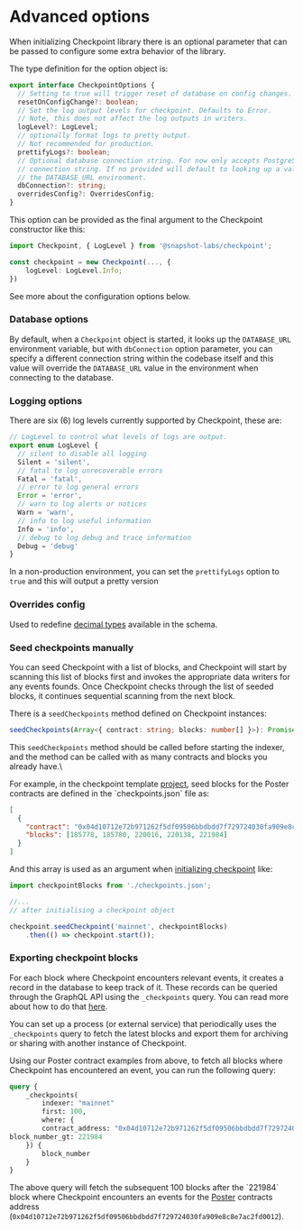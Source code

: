 # Advanced options

When initializing Checkpoint library there is an optional parameter that can be passed to configure some extra behavior of the library.

The type definition for the option object is:

```typescript
export interface CheckpointOptions {
  // Setting to true will trigger reset of database on config changes.
  resetOnConfigChange?: boolean;
  // Set the log output levels for checkpoint. Defaults to Error.
  // Note, this does not affect the log outputs in writers.
  logLevel?: LogLevel;
  // optionally format logs to pretty output.
  // Not recommended for production.
  prettifyLogs?: boolean;
  // Optional database connection string. For now only accepts PostgreSQL
  // connection string. If no provided will default to looking up a value in
  // the DATABASE_URL environment.
  dbConnection?: string;
  overridesConfig?: OverridesConfig;
}
```

This option can be provided as the final argument to the Checkpoint constructor like this:

```typescript
import Checkpoint, { LogLevel } from '@snapshot-labs/checkpoint';

const checkpoint = new Checkpoint(..., {
    logLevel: LogLevel.Info;
})
```

See more about the configuration options below.

### Database options

By default, when a `Checkpoint` object is started, it looks up the `DATABASE_URL` environment variable, but with `dbConnection` option parameter, you can specify a different connection string within the codebase itself and this value will override the `DATABASE_URL` value in the environment when connecting to the database.

### Logging options

There are six (6) log levels currently supported by Checkpoint, these are:

```typescript
// LogLevel to control what levels of logs are output.
export enum LogLevel {
  // silent to disable all logging
  Silent = 'silent',
  // fatal to log unrecoverable errors
  Fatal = 'fatal',
  // error to log general errors
  Error = 'error',
  // warn to log alerts or notices
  Warn = 'warn',
  // info to log useful information
  Info = 'info',
  // debug to log debug and trace information
  Debug = 'debug'
}
```

In a non-production environment, you can set the `prettifyLogs` option to `true` and this will output a pretty version

### Overrides config

Used to redefine [decimal types](bigint-and-bigdecimal.md#custom-decimal-types) available in the schema.

### Seed checkpoints manually

You can seed Checkpoint with a list of blocks, and Checkpoint will start by scanning this list of blocks first and invokes the appropriate data writers for any events founds. Once Checkpoint checks through the list of seeded blocks, it continues sequential scanning from the next block.

There is a `seedCheckpoints` method defined on Checkpoint instances:

```typescript
seedCheckpoints(Array<{ contract: string; blocks: number[] }>): Promise<void>
```

This `seedCheckpoints` method should be called before starting the indexer, and the method can be called with as many contracts and blocks you already have.\\

For example, in the checkpoint template [project](https://github.com/snapshot-labs/checkpoint-template), seed blocks for the Poster contracts are defined in the \`checkpoints.json\` file as:

```json
[
  {
    "contract": "0x04d10712e72b971262f5df09506bbdbdd7f729724030fa909e8c8e7ac2fd0012",
    "blocks": [185778, 185780, 220016, 220138, 221984]
  }
]
```

And this array is used as an argument when [initializing checkpoint](https://github.com/snapshot-labs/checkpoint-template/blob/master/src/index.ts#L27) like:

```typescript
import checkpointBlocks from './checkpoints.json';

//...
// after initialising a checkpoint object

checkpoint.seedCheckpoint('mainnet', checkpointBlocks)
    .then(() => checkpoint.start());
```

### Exporting checkpoint blocks

For each block where Checkpoint encounters relevant events, it creates a record in the database to keep track of it. These records can be queried through the GraphQL API using the `_checkpoints` query. You can read more about how to do that [here](../core-concepts/internal-data-query.md#2.-_checkpoint-and-_checkpoints-query-fields).

You can set up a process (or external service) that periodically uses the `_checkpoints` query to fetch the latest blocks and export them for archiving or sharing with another instance of Checkpoint.

Using our Poster contract examples from above, to fetch all blocks where Checkpoint has encountered an event, you can run the following query:

```graphql
query {
    _checkpoints(
        indexer: "mainnet"
        first: 100,
        where: {
        contract_address: "0x04d10712e72b971262f5df09506bbdbdd7f729724030fa909e8c8e7ac2fd0012",
block_number_gt: 221984 
    }) {
        block_number
    }
}
```

The above query will fetch the subsequent 100 blocks after the \`221984\` block where Checkpoint encounters an events for the [Poster](https://github.com/snapshot-labs/starknet-poster) contracts address (`0x04d10712e72b971262f5df09506bbdbdd7f729724030fa909e8c8e7ac2fd0012`).
